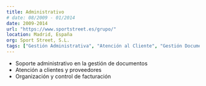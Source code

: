 ```yaml
---
title: Administrativo
# date: 08/2009 - 01/2014
date: 2009-2014
url: "https://www.sportstreet.es/grupo/"
location: Madrid, España
org: Sport Street, S.L.
tags: ["Gestión Administrativa", "Atención al Cliente", "Gestión Documental"]
---
```


- Soporte administrativo en la gestión de documentos  
- Atención a clientes y proveedores  
- Organización y control de facturación  
